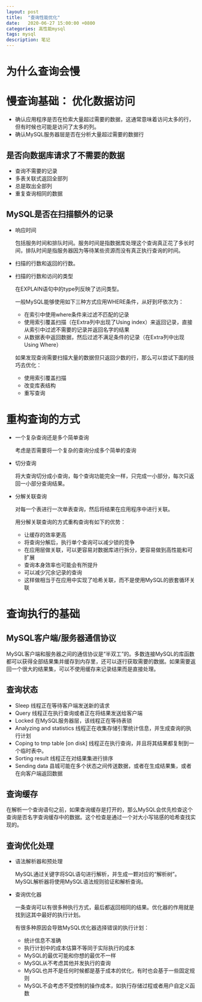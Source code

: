```yaml
---
layout: post
title:  "查询性能优化"
date:   2020-06-27 15:00:00 +0800
categories: 高性能mysql
tags: mysql
description: 笔记
---
```


# 为什么查询会慢

# 慢查询基础： 优化数据访问

* 确认应用程序是否在检索大量超过需要的数据，这通常意味着访问太多的行，但有时候也可能是访问了太多的列。
* 确认MySQL服务器层是否在分析大量超过需要的数据行

## 是否向数据库请求了不需要的数据

  * 查询不需要的记录
  * 多表关联式返回全部列
  * 总是取出全部列
  * 重复查询相同的数据

## MySQL是否在扫描额外的记录

  * 响应时间

    包括服务时间和排队时间。服务时间是指数据库处理这个查询真正花了多长时间，排队时间是指服务器因为等待某些资源而没有真正执行查询的时间。
  * 扫描的行数和返回的行数。
  * 扫描的行数和访问的类型

    在EXPLAIN语句中的type列反映了访问类型。

    一般MySQL能够使用如下三种方式应用WHERE条件，从好到坏依次为：

    * 在索引中使用where条件来过滤不匹配的记录
    * 使用索引覆盖扫描（在Extra列中出现了Using index）来返回记录，直接从索引中过滤不需要的记录并返回名字的结果
    * 从数据表中返回数据，然后过滤不满足条件的记录（在Extra列中出现Using Where）

    如果发现查询需要扫描大量的数据但只返回少数的行，那么可以尝试下面的技巧去优化：

    * 使用索引覆盖扫描
    * 改变库表结构
    * 重写查询

# 重构查询的方式

  * 一个复杂查询还是多个简单查询

    考虑是否需要将一个复杂的查询分成多个简单的查询
  * 切分查询

    将大查询切分成小查询，每个查询功能完全一样，只完成一小部分，每次只返回一小部分查询结果。
  * 分解关联查询

    对每一个表进行一次单表查询，然后将结果在应用程序中进行关联。

    用分解关联查询的方式重构查询有如下的优势：

    * 让缓存的效率更高
    * 将查询分解后，执行单个查询可以减少锁的竞争
    * 在应用层做关联，可以更容易对数据库进行拆分，更容易做到高性能和可扩展
    * 查询本身效率也可能会有所提升
    * 可以减少冗余记录的查询
    * 这样做相当于在应用中实现了哈希关联，而不是使用MySQL的嵌套循环关联

# 查询执行的基础

## MySQL客户端/服务器通信协议

  MySQL客户端和服务器之间的通信协议是“半双工”的。多数连接MySQL的库函数都可以获得全部结果集并缓存到内存里，还可以逐行获取需要的数据。如果需要返回一个很大的结果集，可以不使用缓存来记录结果而是直接处理。

## 查询状态

  * Sleep 线程正在等待客户端发送新的请求
  * Query 线程正在执行查询或者正在将结果发送给客户端
  * Locked 在MySQL服务器层，该线程正在等待表锁
  * Analyzing and statistics 线程正在收集存储引擎统计信息，并生成查询的执行计划
  * Coping to tmp table [on disk] 线程正在执行查询，并且将其结果都复制到一个临时表中。
  * Sorting result 线程正在对结果集进行排序
  * Sending data 县城可能在多个状态之间传送数据，或者在生成结果集，或者在向客户端返回数据

## 查询缓存

  在解析一个查询语句之前，如果查询缓存是打开的，那么MySQL会优先检查这个查询是否名字查询缓存中的数据。这个检查是通过一个对大小写铭感的哈希查找实现的。

## 查询优化处理

  * 语法解析器和预处理

    MySQL通过关键字将SQL语句进行解析，并生成一颗对应的“解析树”。MySQL解析器将使用MySQL语法规则验证和解析查询。

  * 查询优化器

    一条查询可以有很多种执行方式，最后都返回相同的结果。优化器的作用就是找到这其中最好的执行计划。

    有很多种原因会导致MySQL优化器选择错误的执行计划：

    * 统计信息不准确
    * 执行计划中的成本估算不等同于实际执行的成本
    * MySQL的最优可能和你想的最优不一样
    * MySQL从不考虑其他并发执行的查询
    * MySQL也并不是任何时候都是基于成本的优化，有时也会基于一些固定规则
    * MySQL不会考虑不受控制的操作成本，如执行存储过程或者用户自定义函数



